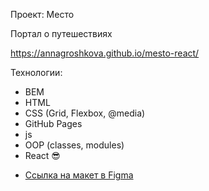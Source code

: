Проект: Место

Портал о путешествиях

https://annagroshkova.github.io/mesto-react/

Технологии:

- BEM
- HTML
- CSS (Grid, Flexbox, @media)
- GitHub Pages
- js
- OOP (classes, modules)
- React 😎

* [Ссылка на макет в Figma](https://www.figma.com/file/2cn9N9jSkmxD84oJik7xL7/JavaScript.-Sprint-4?node-id=0%3A1)
